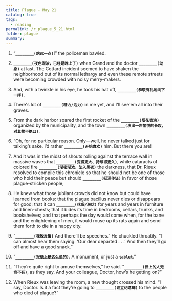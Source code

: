 ```yaml
---
title: Plague - May 21
catalog: true
tags: 
  - reading
permalink: /r_plague_5_21.html
folder: plague
summary: 
---
```



1.  “<b data-toggle="tooltip" data-original-title="{{site.data.answers.plag_d_100_a1}}">`________(站远一点)`</b>!” the policeman bawled.

2.  <b data-toggle="tooltip" data-original-title="{{site.data.answers.plag_d_100_b1}}">`________(夜色渐浓，已经是晚上了)`</b> when Grand and the doctor <b data-toggle="tooltip" data-original-title="{{site.data.answers.plag_d_100_b2}}">`________(动身)`</b> at last. The Cottard incident seemed to have shaken the neighborhood out of its normal lethargy and even these remote streets were becoming crowded with noisy merry-makers.

3.  And, with a twinkle in his eye, he took his hat off, <b data-toggle="tooltip" data-original-title="{{site.data.answers.plag_d_100_c1}}">`________(恭敬有礼地向下一挥)`</b>.

4.  There's lot of <b data-toggle="tooltip" data-original-title="{{site.data.answers.plag_d_100_d1}}">`________(精力/活力)`</b> in me yet, and I'll see'em all into their graves.

5.  From the dark harbor soared the first rocket of the <b data-toggle="tooltip" data-original-title="{{site.data.answers.plag_d_100_e1}}">`________(烟花表演)`</b> organized by the municipality, and the town <b data-toggle="tooltip" data-original-title="{{site.data.answers.plag_d_100_e2}}">`________(发出一声愉悦的长叹，对其赞不绝口)`</b>.

6.  “Oh, for no particular reason. Only—well, he never talked just for talking’s sake. I’d rather <b data-toggle="tooltip" data-original-title="{{site.data.answers.plag_d_100_f1}}">`________(开始喜欢)`</b> him. But there you are!

7.  And it was in the midst of shouts rolling against the terrace wall in massive waves that <b data-toggle="tooltip" data-original-title="{{site.data.answers.plag_d_100_g1}}">`________(变得更大、持续得更久)`</b>, while cataracts of colored fire <b data-toggle="tooltip" data-original-title="{{site.data.answers.plag_d_100_g2}}">`________(渐密渐浓，坠入黑夜)`</b> the darkness, that Dr. Rieux resolved to compile this chronicle so that he should not be one of those who hold their peace but should <b data-toggle="tooltip" data-original-title="{{site.data.answers.plag_d_100_g3}}">`________(挺深作证)`</b> in favor of those plague-stricken people;

8.  He knew what those jubilant crowds did not know but could have learned from books: that the plague bacillus never dies or disappears for good; that it can <b data-toggle="tooltip" data-original-title="{{site.data.answers.plag_d_100_h1}}">`________(休眠/潜伏)`</b> for years and years in furniture and linen-chests; that it bides its time in bedrooms, cellars, trunks, and bookshelves; and that perhaps the day would come when, for the bane and the enlightening of men, it would rouse up its rats again and send them forth to die in a happy city.

9.  “<b data-toggle="tooltip" data-original-title="{{site.data.answers.plag_d_100_i1}}">`________(我敢发誓)`</b> And there’ll be speeches.” He chuckled throatily. “I can almost hear them saying: ‘Our dear departed . . .’ And then they’ll go off and have a good snack.”

10.  “<b data-toggle="tooltip" data-original-title="{{site.data.answers.plag_d_100_j1}}">`________(报纸上是这么说的)`</b>. A monument, or just a <b data-toggle="tooltip" data-original-title="{{site.data.glossary.tablet}}">`tablet`</b>.”

11.  “They’re quite right to amuse themselves,” he said. “<b data-toggle="tooltip" data-original-title="{{site.data.answers.plag_d_100_k1}}">`________(世上的人无奇不有)`</b>, as they say. And your colleague, Doctor, how’s he getting on?”

12.  When Rieux was leaving the room, a new thought crossed his mind. “I say, Doctor. Is it a fact they’re going to <b data-toggle="tooltip" data-original-title="{{site.data.answers.plag_d_100_l1}}">`________(设立纪念碑)`</b> to the people who died of plague?”